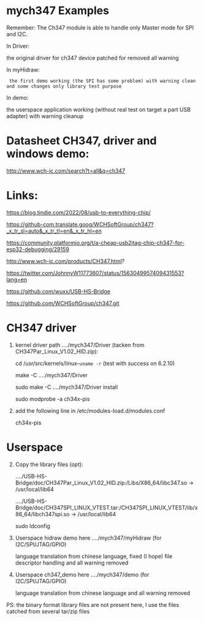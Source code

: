 # mych347 Examples

Remember: The Ch347 module is able to handle only Master mode for SPI and I2C.


In Driver: 

   the original driver for ch347 device patched for removed all warning

In myHidraw:

     the first demo working (the SPI has some problem) with warning clean and some changes only library test purpose
 
In demo: 

   the userspace application working (without real test on target a part USB adapter) with warning cleanup


# Datasheet CH347, driver and windows demo:

http://www.wch-ic.com/search?t=all&q=ch347


# Links:

https://blog.tindie.com/2022/08/usb-to-everything-chip/

https://github-com.translate.goog/WCHSoftGroup/ch347?_x_tr_sl=auto&_x_tr_tl=en&_x_tr_hl=en

https://community.platformio.org/t/a-cheap-usb2jtag-chip-ch347-for-esp32-debugging/29159

http://www.wch-ic.com/products/CH347.html?

https://twitter.com/JohnnyW11773607/status/1563049957409431553?lang=en

https://github.com/wuxx/USB-HS-Bridge

https://github.com/WCHSoftGroup/ch347.git


# CH347 driver

1) kernel driver path ..../mych347/Driver (tacken from CH347Par_Linux_V1.02_HID.zip):

     cd /usr/src/kernels/linux-`uname -r` (test with success on 6.2.10)
     
     make -C ..../mych347/Driver
     
     sudo make -C ..../mych347/Driver install
     
     sudo modprobe -a ch34x-pis
     

2) add the following line in /etc/modules-load.d/modules.conf

     ch34x-pis


# Userspace

2)  Copy the library files (opt):

     ..../USB-HS-Bridge/doc/CH347Par_Linux_V1.02_HID.zip:/Libs/X86_64/libc347.so -> /usr/local/lib64
     
     ..../USB-HS-Bridge/doc/CH347SPI_LINUX_VTEST.tar:/CH347SPI_LINUX_VTEST/lib/x86_64/libch347spi.so -> /usr/local/lib64
     
     sudo ldconfig

3) Userspace hidraw demo here ..../mych347/myHidraw    (for  I2C/SPI/JTAG/GPIO)

   language translation from chinese language, fixed (I hope) file descriptor handling and all warning removed

4) Userspace ch347_demo here ..../mych347/demo  (for  I2C/SPI/JTAG/GPIO)

   language translation from chinese language and all warning removed


PS: the binary format library files are not present here, I use the files catched from several tar/zip files
